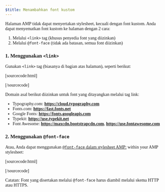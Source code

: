 ```yaml
---
$title: Menambahkan font kustom
---
```


Halaman AMP tidak dapat menyertakan stylesheet, kecuali dengan font kustom. Anda dapat menyematkan font kustom ke halaman dengan 2 cara:

1.  Melalui `<link>` tag (khusus penyedia font yang diizinkan)
2.  Melalui `@font-face` (tidak ada batasan, semua font diizinkan)

###  1. Menggunakan `<link>`

 Gunakan `<link>` tag (biasanya di bagian atas halaman), seperti berikut:

[sourcecode:html]

<link rel="stylesheet" href="https://fonts.googleapis.com/css?family=Tangerine">
[/sourcecode]

Domain asal berikut diizinkan untuk font yang ditayangkan melalui tag link:

*  Typography.com: **https://cloud.typography.com**
*  Fonts.com: **https://fast.fonts.net**
*  Google Fonts: **https://fonts.googleapis.com**
*  Typekit: **https://use.typekit.net**
*  Font Awesome: **https://maxcdn.bootstrapcdn.com**, **https://use.fontawesome.com**

###  2. Menggunakan `@font-face`

 Atau, Anda dapat menggunakan [`@font-face` dalam stylesheet AMP:](https://developer.mozilla.org/id/docs/Web/CSS/@font-face)
within your AMP stylesheet:

[sourcecode:html]

<style amp-custom>
  @font-face {
    font-family: "Bitstream Vera Serif Bold";
    src: url("https://somedomain.org/VeraSeBd.ttf");
  }

  body {
    font-family: "Bitstream Vera Serif Bold", serif;
  }
</style>

[/sourcecode]

Catatan: Font yang disertakan melalui `@font-face` harus diambil melalui skema HTTP atau HTTPS.

